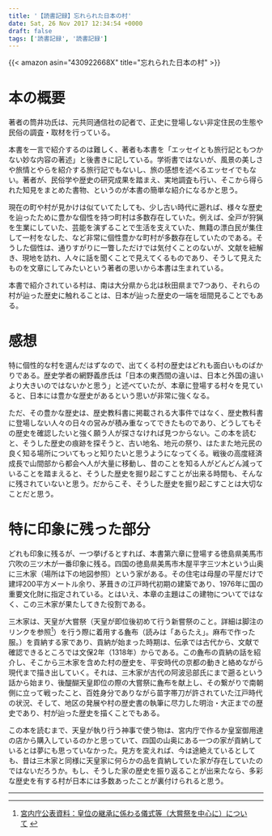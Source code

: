 ```yaml
---
title: '【読書記録】忘れられた日本の村'
date: Sat, 26 Nov 2017 12:34:54 +0000
draft: false
tags: ['読書記録', '読書記録']
---
```


{{< amazon asin="430922668X" title="忘れられた日本の村" >}}

本の概要
====

著者の筒井功氏は、元共同通信社の記者で、正史に登場しない非定住民の生態や民俗の調査・取材を行っている。

本書を一言で紹介するのは難しく、著者も本書を「エッセイとも旅行記ともつかない妙な内容の著述」と後書きに記している。学術書ではないが、風景の美しさや旅情とやらを紹介する旅行記でもないし、旅の感想を述べるエッセイでもない。著者が、民俗学や歴史の研究成果を踏まえ、実地調査も行い、そこから得られた知見をまとめた書物、というのが本書の簡単な紹介になるかと思う。

現在の町や村が見かけは似ていてたしても、少し古い時代に遡れば、様々な歴史を辿ったために豊かな個性を持つ町村は多数存在していた。例えば、全戸が狩猟を生業にしていた、芸能を演ずることで生活を支えていた、無籍の漂白民が集住して一村をなした、など非常に個性豊かな町村が多数存在していたのである。そうした個性は、通りすがりに一瞥しただけでは気付くことのないが、文献を紐解き、現地を訪れ、人々に話を聞くことで見えてくるものであり、そうして見えたものを文章にしてみたいという著者の思いから本書は生まれている。

本書で紹介されている村は、南は大分県から北は秋田県まで7つあり、それらの村が辿った歴史に触れることは、日本が辿った歴史の一端を垣間見ることでもある。

感想
==

特に個性的な村を選んだはずなので、出てくる村の歴史はどれも面白いものばかりである。歴史学者の網野義彦氏は「日本の東西間の違いは、日本と外国の違いより大きいのではないかと思う」と述べていたが、本章に登場する村々を見ていると、日本には豊かな歴史があるという思いが非常に強くなる。

ただ、その豊かな歴史は、歴史教科書に掲載される大事件ではなく、歴史教科書に登場しない人々の日々の営みが積み重なってできたものであり、どうしてもその歴史を確認したいと強く願う人が探さなければ見つからない。この本を読むと、そうした歴史の痕跡を探そうと、古い地名、地元の祭り、はたまた地元民の良く知る場所についてもっと知りたいと思うようになってくる。戦後の高度経済成長で山間部から都会へ人が大量に移動し、昔のことを知る人がどんどん減っていることを踏まえると、そうした歴史を掘り起こすことが出来る時間も、そんなに残されていないと思う。だからこそ、そうした歴史を掘り起こすことは大切なことだと思う。

特に印象に残った部分
==========

どれも印象に残るが、一つ挙げるとすれば、本書第六章に登場する徳島県美馬市穴吹の三ツ木が一番印象に残る。四国の徳島県美馬市木屋平字三ツ木という山奥に三木家（場所は下の地図参照）という家がある。その住宅は母屋の平屋だけで建坪200平方メートル余り、茅葺きの江戸時代初期の建築であり、1976年に国の重要文化財に指定されている。とはいえ、本章の主題はこの建物についてではなく、この三木家が果たしてきた役割である。

三木家は、天皇が大嘗祭（天皇が即位後初めて行う新嘗祭のこと。詳細は脚注のリンクを参照[^1]）を行う際に着用する麁布（読みは「あらたえ」。麻布で作った服。）を貢納する家であり、貢納が始まった時期は、伝承では古代から、文献で確認できるところでは文保2年（1318年）からである。この麁布の貢納の話を紹介し、そこから三木家を含めた村の歴史を、平安時代の京都の動きと絡めながら現代まで描き出していく。それは、三木家が古代の阿波忌部氏にまで遡るという話から始まり、後醍醐天皇即位の際の大嘗祭に麁布を献上し、その繋がりで南朝側に立って戦ったこと、百姓身分でありながら苗字帯刀が許されていた江戸時代の状況、そして、地区の発展や村の歴史書の執筆に尽力した明治・大正までの歴史であり、村が辿った歴史を描くことでもある。

この本を読むまで、天皇が執り行う神事で使う物は、宮内庁で作るか皇室御用達の店から購入しているのかと思っていて、四国の山奥にある一つの家が貢納しているとは夢にも思っていなかった。見方を変えれば、今は途絶えているとしても、昔は三木家と同様に天皇家に何らかの品を貢納していた家が存在していたのではないだろうか。もし、そうした家の歴史を振り返ることが出来たなら、多彩な歴史を有する村が日本には多数あったことが裏付けられると思う。

* * *

[^1]: [宮内庁公表資料：皇位の継承に係わる儀式等（大嘗祭を中心に）について](http://www.kantei.go.jp/jp/singi/kousitu/dai8/8siryou3.pdf) 
